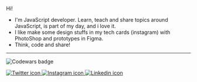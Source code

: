 
  Hi!
  
- I'm JavaScript developer. Learn, teach and share topics around JavaScript, is part of my day, and i love it.
- I like make some design stuffs in my tech cards (instagram) with PhotoShop and prototypes in Figma.
- Think, code and share!


---
 ![Codewars badge](https://www.codewars.com/users/rnvdev/badges/small)
<nav>
  <a href="https://www.twitter.com/rnvdev"><img src="https://user-images.githubusercontent.com/45907874/87145094-325fdd80-c27f-11ea-8cc6-2efd527909ac.png" alt="Twitter icon">
  </a>
  <a href="https://www.instagram.com/rnvdev"><img src="https://user-images.githubusercontent.com/45907874/87144968-f62c7d00-c27e-11ea-90db-830adfc305ef.png" alt="Instagram icon">   </a>  
  <a href="https://www.linkedin.com/in/rnvdev"><img src="https://user-images.githubusercontent.com/45907874/87144785-b5346880-c27e-11ea-9616-34add0459721.png" alt="Linkedin icon">   </a>
</nav>
